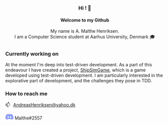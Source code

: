 <div align="center">

  <h3>Hi ! 👋</h3>
  <h4>Welcome to my Github</h4>
  <p>My name is A. Malthe Henriksen.</br>
  I am a Computer Science student at Aarhus University, Denmark 🎓 </p>
  
  <h2></h2>
  <div>
  
  </div>
</div>


<hline>

### Currently working on
At the moment I'm deep into test-driven development. As a part of this endeavour I have created a project, [ShipSimGame](https://github.com/r59q/ShipSimGame), which is a game developed using test-driven development.
I am particularly interested in the explorative part of development, and the challenges they pose in TDD.


### How to reach me
 📫⠀<AndreasHenriksen@yahoo.dk>

![discord-logo] Malthe#2557

<!--
- 👋 Hi, I’m @r59q
- 👀 I’m interested in ...
- 🌱 I’m currently learning ...
- 💞️ I’m looking to collaborate on ...
- 📫 How to reach me ...
-->
<!---
r59q/r59q is a ✨ special ✨ repository because its `README.md` (this file) appears on your GitHub profile.
You can click the Preview link to take a look at your changes.
--->

[discord-logo]: https://github.com/r59q/r59q/blob/main/discord-26x19.png
[email-logo]: https://github.com/r59q/r59q/blob/main/email-22x18.png
[linkedin-shield]: https://img.shields.io/badge/-LinkedIn-black.svg?style=for-the-badge&logo=linkedin&colorB=555
[linkedin-url]: https://www.linkedin.com/in/a-malthe-henriksen-2830ba217/
